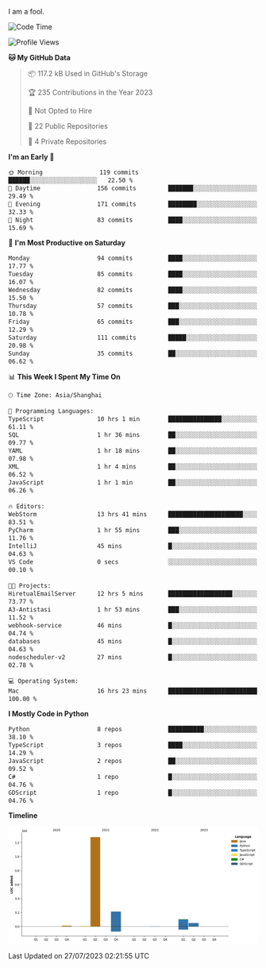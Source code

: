 I am a fool.

<!--START_SECTION:waka-->
![Code Time](http://img.shields.io/badge/Code%20Time-568%20hrs%205%20mins-blue)

![Profile Views](http://img.shields.io/badge/Profile%20Views-0-blue)

**🐱 My GitHub Data** 

> 📦 117.2 kB Used in GitHub's Storage 
 > 
> 🏆 235 Contributions in the Year 2023
 > 
> 🚫 Not Opted to Hire
 > 
> 📜 22 Public Repositories 
 > 
> 🔑 4 Private Repositories 
 > 
**I'm an Early 🐤** 

```text
🌞 Morning                119 commits         ██████░░░░░░░░░░░░░░░░░░░   22.50 % 
🌆 Daytime                156 commits         ███████░░░░░░░░░░░░░░░░░░   29.49 % 
🌃 Evening                171 commits         ████████░░░░░░░░░░░░░░░░░   32.33 % 
🌙 Night                  83 commits          ████░░░░░░░░░░░░░░░░░░░░░   15.69 % 
```
📅 **I'm Most Productive on Saturday** 

```text
Monday                   94 commits          ████░░░░░░░░░░░░░░░░░░░░░   17.77 % 
Tuesday                  85 commits          ████░░░░░░░░░░░░░░░░░░░░░   16.07 % 
Wednesday                82 commits          ████░░░░░░░░░░░░░░░░░░░░░   15.50 % 
Thursday                 57 commits          ███░░░░░░░░░░░░░░░░░░░░░░   10.78 % 
Friday                   65 commits          ███░░░░░░░░░░░░░░░░░░░░░░   12.29 % 
Saturday                 111 commits         █████░░░░░░░░░░░░░░░░░░░░   20.98 % 
Sunday                   35 commits          ██░░░░░░░░░░░░░░░░░░░░░░░   06.62 % 
```


📊 **This Week I Spent My Time On** 

```text
🕑︎ Time Zone: Asia/Shanghai

💬 Programming Languages: 
TypeScript               10 hrs 1 min        ███████████████░░░░░░░░░░   61.11 % 
SQL                      1 hr 36 mins        ██░░░░░░░░░░░░░░░░░░░░░░░   09.77 % 
YAML                     1 hr 18 mins        ██░░░░░░░░░░░░░░░░░░░░░░░   07.98 % 
XML                      1 hr 4 mins         ██░░░░░░░░░░░░░░░░░░░░░░░   06.52 % 
JavaScript               1 hr 1 min          ██░░░░░░░░░░░░░░░░░░░░░░░   06.26 % 

🔥 Editors: 
WebStorm                 13 hrs 41 mins      █████████████████████░░░░   83.51 % 
PyCharm                  1 hr 55 mins        ███░░░░░░░░░░░░░░░░░░░░░░   11.76 % 
IntelliJ                 45 mins             █░░░░░░░░░░░░░░░░░░░░░░░░   04.63 % 
VS Code                  0 secs              ░░░░░░░░░░░░░░░░░░░░░░░░░   00.10 % 

🐱‍💻 Projects: 
HiretualEmailServer      12 hrs 5 mins       ██████████████████░░░░░░░   73.77 % 
A3-Antistasi             1 hr 53 mins        ███░░░░░░░░░░░░░░░░░░░░░░   11.52 % 
webhook-service          46 mins             █░░░░░░░░░░░░░░░░░░░░░░░░   04.74 % 
databases                45 mins             █░░░░░░░░░░░░░░░░░░░░░░░░   04.63 % 
nodescheduler-v2         27 mins             █░░░░░░░░░░░░░░░░░░░░░░░░   02.78 % 

💻 Operating System: 
Mac                      16 hrs 23 mins      █████████████████████████   100.00 % 
```

**I Mostly Code in Python** 

```text
Python                   8 repos             ██████████░░░░░░░░░░░░░░░   38.10 % 
TypeScript               3 repos             ████░░░░░░░░░░░░░░░░░░░░░   14.29 % 
JavaScript               2 repos             ██░░░░░░░░░░░░░░░░░░░░░░░   09.52 % 
C#                       1 repo              █░░░░░░░░░░░░░░░░░░░░░░░░   04.76 % 
GDScript                 1 repo              █░░░░░░░░░░░░░░░░░░░░░░░░   04.76 % 
```



**Timeline**

![Lines of Code chart](https://raw.githubusercontent.com/VeejaLiu/VeejaLiu/master/assets/bar_graph.png)


 Last Updated on 27/07/2023 02:21:55 UTC
<!--END_SECTION:waka-->
